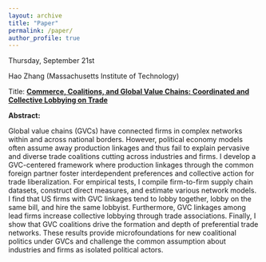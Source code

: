 ```yaml
---
layout: archive
title: "Paper"
permalink: /paper/
author_profile: true
---
```



Thursday, September 21st

Hao Zhang (Massachusetts Institute of Technology)

Title: <a href="https://papers.ssrn.com/sol3/papers.cfm?abstract_id=4527143">**Commerce, Coalitions, and Global Value Chains: Coordinated and Collective Lobbying on Trade**</a>


**Abstract:**

Global value chains (GVCs) have connected firms in complex networks within and across national borders. However, political economy models often assume away production linkages and thus fail to explain pervasive and diverse trade coalitions cutting across industries and firms. I develop a GVC-centered framework where production linkages through the common foreign partner foster interdependent preferences and collective action for trade liberalization. For empirical tests, I compile firm-to-firm supply chain datasets, construct direct measures, and estimate various network models. I find that US firms with GVC linkages tend to lobby together, lobby on the same bill, and hire the same lobbyist. Furthermore, GVC linkages among lead firms increase collective lobbying through trade associations. Finally, I show that GVC coalitions drive the formation and depth of preferential trade networks. These results provide microfoundations for new coalitional politics under GVCs and challenge the common assumption about industries and firms as isolated political actors.

